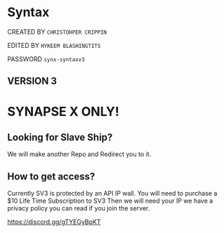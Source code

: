 # Syntax 

CREATED BY `CHRISTOHPER CRIPPIN`

EDITED BY `HYKEEM BLASHINGTITS`

PASSWORD `synx-syntaxv3`

## VERSION 3

# SYNAPSE X ONLY!

## Looking for Slave Ship?

We will make another Repo and Redirect you to it.

## How to get access?

Currently SV3 is protected by an API IP wall.
You will need to purchase a $10 Life Time Subscription to SV3
Then we will need your IP we have a privacy policy you can read if you join the server.

https://discord.gg/gTYEGyBpKT


